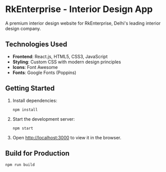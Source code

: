 # RkEnterprise - Interior Design App

A premium interior design website for RkEnterprise, Delhi's leading interior design company.
## Technologies Used

- **Frontend**: React.js, HTML5, CSS3, JavaScript
- **Styling**: Custom CSS with modern design principles
- **Icons**: Font Awesome
- **Fonts**: Google Fonts (Poppins)


## Getting Started

1. Install dependencies:
   ```
   npm install
   ```

2. Start the development server:
   ```
   npm start
   ```

3. Open [http://localhost:3000](http://localhost:3000) to view it in the browser.

## Build for Production

```
npm run build
